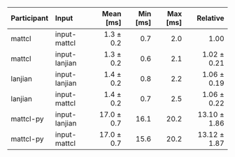 | Participant | Input | Mean [ms] | Min [ms] | Max [ms] | Relative |
|:---|:---|---:|---:|---:|---:|
| mattcl | input-mattcl | 1.3 ± 0.2 | 0.7 | 2.0 | 1.00 |
| mattcl | input-lanjian | 1.3 ± 0.2 | 0.6 | 2.1 | 1.02 ± 0.21 |
| lanjian | input-lanjian | 1.4 ± 0.2 | 0.8 | 2.2 | 1.06 ± 0.19 |
| lanjian | input-mattcl | 1.4 ± 0.2 | 0.7 | 2.5 | 1.06 ± 0.22 |
| mattcl-py | input-lanjian | 17.0 ± 0.7 | 16.1 | 20.2 | 13.10 ± 1.86 |
| mattcl-py | input-mattcl | 17.0 ± 0.7 | 15.6 | 20.2 | 13.12 ± 1.87 |
